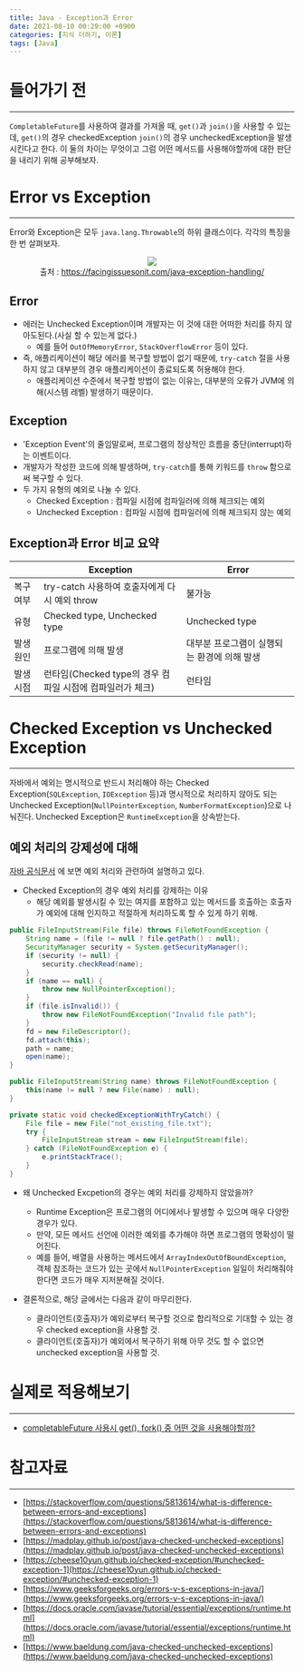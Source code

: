 ```yaml
---
title: Java - Exception과 Error
date: 2021-08-10 00:29:00 +0900
categories: [지식 더하기, 이론]
tags: [Java]
---
```


# 들어가기 전
---
`CompletableFuture`를 사용하여 결과를 가져올 때, `get()`과 `join()`을 사용할 수 있는데, `get()`의 경우 checkedException `join()`의 경우 uncheckedException을 발생시킨다고 한다.
이 둘의 차이는 무엇이고 그럼 어떤 메서드를 사용해야할까에 대한 판단을 내리기 위해 공부해보자.

# Error vs Exception
---
Error와 Exception은 모두 `java.lang.Throwable`의 하위 클래스이다. 각각의 특징을 한 번 살펴보자.

<figure align = "center">
  <img src = "https://user-images.githubusercontent.com/64415489/129588147-11aa5bbe-8273-40b3-b2fd-9e8a1b40b5d5.png"/>
  <figcaption align="center">출처 : <a href="https://facingissuesonit.com/java-exception-handling/">https://facingissuesonit.com/java-exception-handling/</a></figcaption>
</figure>

## Error
- 에러는 Unchecked Exception이며 개발자는 이 것에 대한 어떠한 처리를 하지 않아도된다.(사실 할 수 있는게 없다.)
  - 예를 들어 `OutOfMemoryError`, `StackOverflowError` 등이 있다.
- 즉, 애플리케이션이 해당 에러를 복구할 방법이 없기 때문에, `try-catch` 절을 사용하지 않고 대부분의 경우 애플리케이션이 종료되도록 허용해야 한다.
  - 애플리케이션 수준에서 복구할 방법이 없는 이유는, 대부분의 오류가 JVM에 의해(시스템 레벨) 발생하기 때문이다.

## Exception
- 'Exception Event'의 줄임말로써, 프로그램의 정상적인 흐름을 중단(interrupt)하는 이벤트이다.
- 개발자가 작성한 코드에 의해 발생하며, `try-catch`를 통해 키워드를 `throw` 함으로써 복구할 수 있다.
- 두 가지 유형의 예외로 나눌 수 있다.
  - Checked Exception : 컴파일 시점에 컴파일러에 의해 체크되는 예외
  - Unchecked Exception : 컴파일 시점에 컴파일러에 의해 체크되지 않는 예외

## Exception과 Error 비교 요약

|     |Exception|Error|
|-----|---------|-----|
|복구 여부|try-catch 사용하여 호출자에게 다시 예외 throw|불가능|
|유형|Checked type, Unchecked type|Unchecked type|
|발생 원인|프로그램에 의해 발생|대부분 프로그램이 실행되는 환경에 의해 발생|
|발생 시점|런타임(Checked type의 경우 컴파일 시점에 컴파일러가 체크)|런타임|

# Checked Exception vs Unchecked Exception
---
자바에서 예외는 명시적으로 반드시 처리해야 하는 Checked Exception(`SQLException`, `IOException` 등)과
명시적으로 처리하지 않아도 되는 Unchecked Exception(`NullPointerException`, `NumberFormatException`)으로 나눠진다.
Unchecked Exception은 `RuntimeException`을 상속받는다.

## 예외 처리의 강제성에 대해
[자바 공식문서](https://docs.oracle.com/javase/tutorial/essential/exceptions/runtime.html) 에 보면 예외 처리와 관련하여 설명하고 있다.

- Checked Exception의 경우 예외 처리를 강제하는 이유
  - 해당 예외를 발생시킬 수 있는 여지를 포함하고 있는 메서드를 호출하는 호출자가 예외에 대해 인지하고 적절하게 처리하도록 할 수 있게 하기 위해.

```java
public FileInputStream(File file) throws FileNotFoundException {
    String name = (file != null ? file.getPath() : null);
    SecurityManager security = System.getSecurityManager();
    if (security != null) {
        security.checkRead(name);
    }
    if (name == null) {
        throw new NullPointerException();
    }
    if (file.isInvalid()) {
        throw new FileNotFoundException("Invalid file path");
    }
    fd = new FileDescriptor();
    fd.attach(this);
    path = name;
    open(name);
}

public FileInputStream(String name) throws FileNotFoundException {
    this(name != null ? new File(name) : null);
}
```

```java
private static void checkedExceptionWithTryCatch() {
    File file = new File("not_existing_file.txt");
    try {
        FileInputStream stream = new FileInputStream(file);
    } catch (FileNotFoundException e) {
        e.printStackTrace();
    }
}
```

- 왜 Unchecked Excpetion의 경우는 예외 처리를 강제하지 않았을까?
  - Runtime Exception은 프로그램의 어디에서나 발생할 수 있으며 매우 다양한 경우가 있다.
  - 만약, 모든 메서드 선언에 이러한 예외를 추가해야 하면 프로그램의 명확성이 떨어진다.
  - 예를 들어, 배열을 사용하는 메서드에서 `ArrayIndexOutOfBoundException`, 객체 참조하는 코드가 있는 곳에서 `NullPointerException` 일일이 처리해줘야한다면 코드가 매우 지저분해질 것이다.

- 결론적으로, 해당 글에서는 다음과 같이 마무리한다.
  - 클라이언트(호출자)가 예외로부터 복구할 것으로 합리적으로 기대할 수 있는 경우 checked exception을 사용할 것.
  - 클라이언트(호출자)가 예외에서 복구하기 위해 아무 것도 할 수 없으면 unchecked exception을 사용할 것.

# 실제로 적용해보기
---
- [completableFuture 사용시 get(), fork() 중 어떤 것을 사용해야할까?](https://zz9z9.github.io/posts/applying-java-async-for-performance/#after-completablefuture-%EC%A0%81%EC%9A%A9)

# 참고자료
---
- [https://stackoverflow.com/questions/5813614/what-is-difference-between-errors-and-exceptions](https://stackoverflow.com/questions/5813614/what-is-difference-between-errors-and-exceptions)
- [https://madplay.github.io/post/java-checked-unchecked-exceptions](https://madplay.github.io/post/java-checked-unchecked-exceptions)
- [https://cheese10yun.github.io/checked-exception/#unchecked-exception-1](https://cheese10yun.github.io/checked-exception/#unchecked-exception-1)
- [https://www.geeksforgeeks.org/errors-v-s-exceptions-in-java/](https://www.geeksforgeeks.org/errors-v-s-exceptions-in-java/)
- [https://docs.oracle.com/javase/tutorial/essential/exceptions/runtime.html](https://docs.oracle.com/javase/tutorial/essential/exceptions/runtime.html)
- [https://www.baeldung.com/java-checked-unchecked-exceptions](https://www.baeldung.com/java-checked-unchecked-exceptions)
